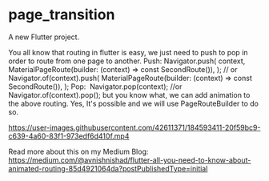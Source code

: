 # page_transition

A new Flutter project.


You all know that routing in flutter is easy, we just need to push to pop in order to route from one page to another.
Push:
Navigator.push(
    context,
    MaterialPageRoute(builder: (context) => const SecondRoute()),
  );
// or
Navigator.of(context).push(
    MaterialPageRoute(builder: (context) => const SecondRoute()),
  );
Pop: 
Navigator.pop(context);
//or
Navigator.of(context).pop();
but you know what, we can add animation to the above routing. Yes, It's possible and we will use PageRouteBuilder to do so.


https://user-images.githubusercontent.com/42611371/184593411-20f59bc9-c639-4a60-83f1-973edf6d410f.mp4


Read more about this on my Medium Blog:
https://medium.com/@avnishnishad/flutter-all-you-need-to-know-about-animated-routing-85d4921064da?postPublishedType=initial
